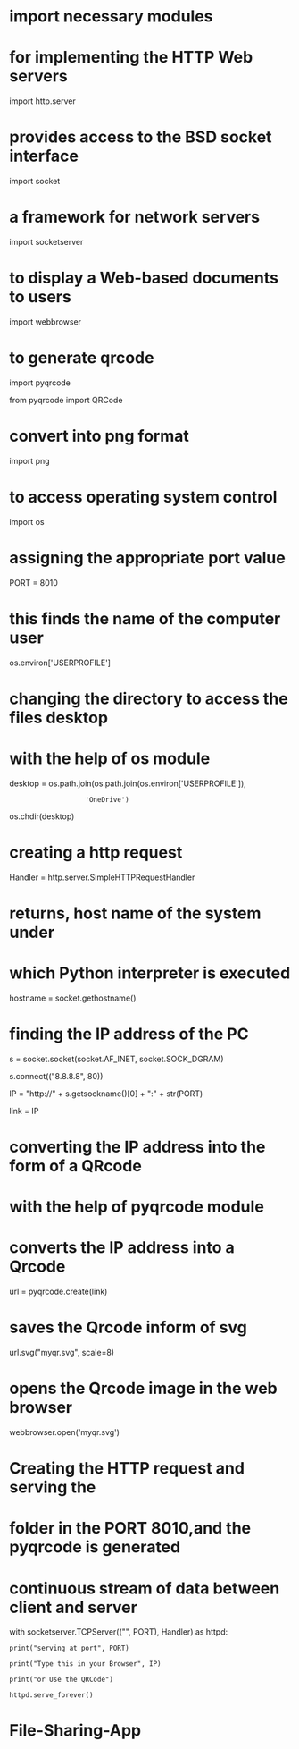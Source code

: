 
# import necessary modules
 
# for implementing the HTTP Web servers

import http.server
 
# provides access to the BSD socket interface

import socket
 
# a framework for network servers

import socketserver
 
# to display a Web-based documents to users

import webbrowser
 
# to generate qrcode

import pyqrcode

from pyqrcode import QRCode
 
# convert into png format

import png
 
# to access operating system control

import os
 
 
# assigning the appropriate port value

PORT = 8010
# this finds the name of the computer user

os.environ['USERPROFILE']
 
 
# changing the directory to access the files desktop
# with the help of os module

desktop = os.path.join(os.path.join(os.environ['USERPROFILE']),

                       'OneDrive')
os.chdir(desktop)
 
 
# creating a http request

Handler = http.server.SimpleHTTPRequestHandler
# returns, host name of the system under
# which Python interpreter is executed

hostname = socket.gethostname()
 
 
# finding the IP address of the PC

s = socket.socket(socket.AF_INET, socket.SOCK_DGRAM)

s.connect(("8.8.8.8", 80))

IP = "http://" + s.getsockname()[0] + ":" + str(PORT)

link = IP
 
 
# converting the IP address into the form of a QRcode
# with the help of pyqrcode module
 
# converts the IP address into a Qrcode

url = pyqrcode.create(link)
# saves the Qrcode inform of svg

url.svg("myqr.svg", scale=8)
# opens the Qrcode image in the web browser

webbrowser.open('myqr.svg')
 
 
# Creating the HTTP request and  serving the
# folder in the PORT 8010,and the pyqrcode is generated
 
# continuous stream of data between client and server
with socketserver.TCPServer(("", PORT), Handler) as httpd:

    print("serving at port", PORT)

    print("Type this in your Browser", IP)

    print("or Use the QRCode")

    httpd.serve_forever()
 # File-Sharing-App
